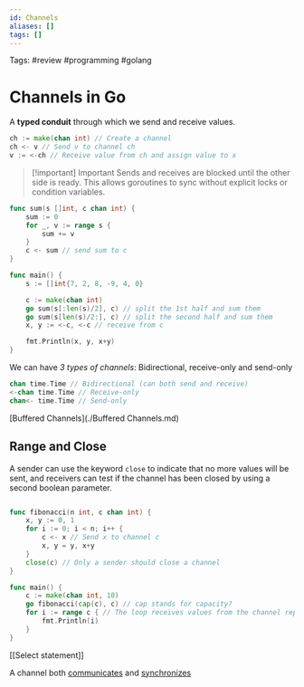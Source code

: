 ```yaml
---
id: Channels
aliases: []
tags: []
---
```


Tags: #review #programming #golang

# Channels in Go

A **typed conduit** through which we send and receive values.

```go
ch := make(chan int) // Create a channel
ch <- v // Send v to channel ch
v := <-ch // Receive value from ch and assign value to x
```

> [!important] Important Sends and receives are blocked until the other side is ready. This allows
> goroutines to sync without explicit locks or condition variables.

```go
func sum(s []int, c chan int) {
	sum := 0
	for _, v := range s {
		sum += v
	}
	c <- sum // send sum to c
}

func main() {
	s := []int{7, 2, 8, -9, 4, 0}

	c := make(chan int)
	go sum(s[:len(s)/2], c) // split the 1st half and sum them
	go sum(s[len(s)/2:], c) // split the second half and sum them
	x, y := <-c, <-c // receive from c

	fmt.Println(x, y, x+y)
}

```

We can have _3 types of channels_: Bidirectional, receive-only and send-only

```go
chan time.Time // Bidirectional (can both send and receive)
<-chan time.Time // Receive-only
chan<- time.Time // Send-only
```

[Buffered Channels](./Buffered Channels.md)

## Range and Close

A sender can use the keyword `close` to indicate that no more values will be sent, and receivers can test if the channel has been closed by using a second boolean parameter.

```go

func fibonacci(n int, c chan int) {
	x, y := 0, 1
	for i := 0; i < n; i++ {
		c <- x // Send x to channel c
		x, y = y, x+y
	}
	close(c) // Only a sender should close a channel
}

func main() {
	c := make(chan int, 10)
	go fibonacci(cap(c), c) // cap stands for capacity?
	for i := range c { // The loop receives values from the channel repeatedly until it is closed
		fmt.Println(i)
	}
}

```

[[Select statement]]

A channel both [communicates](./Communication.md) and [synchronizes](./Synchronization.md)
